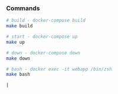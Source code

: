 ### Commands 

```bash
# build - docker-compose build
make build

# start - docker-compose up
make up

# down - docker-compose down
make down

# bash - docker exec -it webapp /bin/zsh
make bash 
```
```|```

